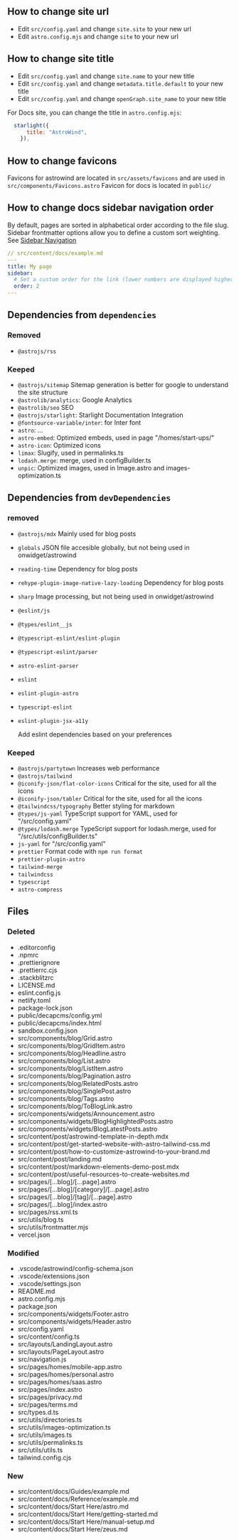 ## How to change site url

- Edit `src/config.yaml` and change `site.site` to your new url
- Edit `astro.config.mjs` and change `site` to your new url

## How to change site title

- Edit `src/config.yaml` and change `site.name` to your new title
- Edit `src/config.yaml` and change `metadata.title.default` to your new title
- Edit `src/config.yaml` and change `openGraph.site_name` to your new title

For Docs site, you can change the title in `astro.config.mjs`:

```js "title"
  starlight({
      title: "AstroWind",
    }),
```

## How to change favicons

Favicons for astrowind are located in `src/assets/favicons` and are used in `src/components/Favicons.astro`
Favicon for docs is located in `public/`

## How to change docs sidebar navigation order

By default, pages are sorted in alphabetical order according to the file slug. Sidebar frontmatter options allow you to define a custom sort weighting. See [Sidebar Navigation](https://starlight.astro.build/guides/sidebar/)

```yaml
// src/content/docs/example.md
---
title: My page
sidebar:
  # Set a custom order for the link (lower numbers are displayed higher up)
  order: 2
---
```

## Dependencies from `dependencies`

### Removed

- `@astrojs/rss`

### Keeped

- `@astrojs/sitemap` Sitemap generation is better for google to understand the site structure
- `@astrolib/analytics`: Google Analytics
- `@astrolib/seo` SEO
- `@astrojs/starlight`: Starlight Documentation Integration
- `@fontsource-variable/inter`: for Inter font
- `astro`: ...
- `astro-embed`: Optimized embeds, used in page "/homes/start-ups/"
- `astro-icon`: Optimized icons
- `limax`: Slugify, used in permalinks.ts
- `lodash.merge`: merge, used in configBuilder.ts
- `unpic`: Optimized images, used in Image.astro and images-optimization.ts

## Dependencies from `devDependencies`

### removed

- `@astrojs/mdx` Mainly used for blog posts
- `globals` JSON file accesible globally, but not being used in onwidget/astrowind
- `reading-time` Dependency for blog posts
- `rehype-plugin-image-native-lazy-loading` Dependency for blog posts
- `sharp` Image processing, but not being used in onwidget/astrowind
- `@eslint/js`
- `@types/eslint__js`
- `@typescript-eslint/eslint-plugin`
- `@typescript-eslint/parser`
- `astro-eslint-parser`
- `eslint`
- `eslint-plugin-astro`
- `typescript-eslint`
- `eslint-plugin-jsx-a11y`

  Add eslint dependencies based on your preferences

### Keeped

- `@astrojs/partytown` Increases web performance
- `@astrojs/tailwind`
- `@iconify-json/flat-color-icons` Critical for the site, used for all the icons
- `@iconify-json/tabler` Critical for the site, used for all the icons
- `@tailwindcss/typography` Better styling for markdown
- `@types/js-yaml` TypeScript support for YAML, used for "/src/config.yaml"
- `@types/lodash.merge` TypeScript support for lodash.merge, used for "/src/utils/configBuilder.ts"
- `js-yaml` for "/src/config.yaml"
- `prettier` Format code with `npm run format`
- `prettier-plugin-astro`
- `tailwind-merge`
- `tailwindcss`
- `typescript`
- `astro-compress`

## Files

### Deleted

- .editorconfig
- .npmrc
- .prettierignore
- .prettierrc.cjs
- .stackblitzrc
- LICENSE.md
- eslint.config.js
- netlify.toml
- package-lock.json
- public/decapcms/config.yml
- public/decapcms/index.html
- sandbox.config.json
- src/components/blog/Grid.astro
- src/components/blog/GridItem.astro
- src/components/blog/Headline.astro
- src/components/blog/List.astro
- src/components/blog/ListItem.astro
- src/components/blog/Pagination.astro
- src/components/blog/RelatedPosts.astro
- src/components/blog/SinglePost.astro
- src/components/blog/Tags.astro
- src/components/blog/ToBlogLink.astro
- src/components/widgets/Announcement.astro
- src/components/widgets/BlogHighlightedPosts.astro
- src/components/widgets/BlogLatestPosts.astro
- src/content/post/astrowind-template-in-depth.mdx
- src/content/post/get-started-website-with-astro-tailwind-css.md
- src/content/post/how-to-customize-astrowind-to-your-brand.md
- src/content/post/landing.md
- src/content/post/markdown-elements-demo-post.mdx
- src/content/post/useful-resources-to-create-websites.md
- src/pages/[...blog]/[...page].astro
- src/pages/[...blog]/[category]/[...page].astro
- src/pages/[...blog]/[tag]/[...page].astro
- src/pages/[...blog]/index.astro
- src/pages/rss.xml.ts
- src/utils/blog.ts
- src/utils/frontmatter.mjs
- vercel.json

### Modified

- .vscode/astrowind/config-schema.json
- .vscode/extensions.json
- .vscode/settings.json
- README.md
- astro.config.mjs
- package.json
- src/components/widgets/Footer.astro
- src/components/widgets/Header.astro
- src/config.yaml
- src/content/config.ts
- src/layouts/LandingLayout.astro
- src/layouts/PageLayout.astro
- src/navigation.js
- src/pages/homes/mobile-app.astro
- src/pages/homes/personal.astro
- src/pages/homes/saas.astro
- src/pages/index.astro
- src/pages/privacy.md
- src/pages/terms.md
- src/types.d.ts
- src/utils/directories.ts
- src/utils/images-optimization.ts
- src/utils/images.ts
- src/utils/permalinks.ts
- src/utils/utils.ts
- tailwind.config.cjs

### New

- src/content/docs/Guides/example.md
- src/content/docs/Reference/example.md
- src/content/docs/Start Here/astro.md
- src/content/docs/Start Here/getting-started.md
- src/content/docs/Start Here/manual-setup.md
- src/content/docs/Start Here/zeus.md
